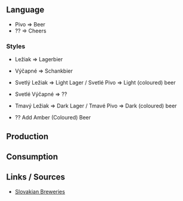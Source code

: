 

## Language

- Pivo  => Beer
- ??    => Cheers

### Styles

- Ležiak     => Lagerbier
- Výčapné    => Schankbier


- Svetlý Ležiak  => Light Lager / Svetlé Pivo     => Light (coloured) beer
- Svetlé Výčapné  =>  ??

- Tmavý Ležiak  => Dark Lager /  Tmavé Pivo => Dark (coloured) beer

- ?? Add Amber (Coloured) Beer



## Production



## Consumption



## Links / Sources

- [Slovakian Breweries](http://www.europeanbeerguide.net/slovbrew.htm)
